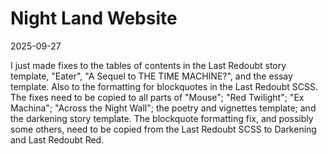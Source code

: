 # Night Land Website

2025-09-27

I just made fixes to the tables of contents in the Last Redoubt story template, "Eater", "A Sequel to THE TIME MACHINE?", and the essay template. Also to the formatting for blockquotes in the Last Redoubt SCSS.
The fixes need to be copied to all parts of "Mouse"; "Red Twilight"; "Ex Machina"; "Across the Night Wall"; the poetry and vignettes template; and the darkening story template.
The blockquote formatting fix, and possibly some others, need to be copied from the Last Redoubt SCSS to Darkening and Last Redoubt Red. 

    





